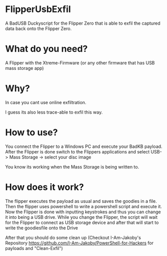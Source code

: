 # FlipperUsbExfil
A BadUSB Duckyscript for the Flipper Zero that is able to exfil the captured data back onto the Flipper Zero.

# What do you need?
A Flipper with the Xtreme-Firmware (or any other firmware that has USB mass storage app)


# Why? 
In case you cant use online exfiltration.

I guess its also less trace-able to exfil this way.

# How to use?
You connect the Flipper to a Windows PC and execute your BadKB payload. After the Flipper is done switch to the Flippers applications and select USB-> Mass Storage -> select your disc image

You know its working when the Mass Storage is being written to.

# How does it work?

The flipper executes the payload as usual and saves the goodies in a file.
Then the flipper uses powershell to write a powershell script and execute it.
Now the Flipper is done with inputting keystrokes and thus you can change it into being a USB drive.
While you change the Flipper, the script will wait for the Flipper to connect as USB storage device and after that will start to write the goodiesfile onto the Drive

After that you should do some clean up (Checkout I-Am-Jakoby's Repository https://github.com/I-Am-Jakoby/PowerShell-for-Hackers for payloads and "Clean-Exfil")
